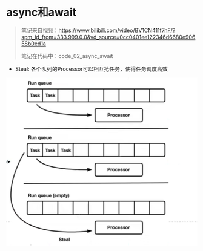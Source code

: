 # async和await

> 笔记来自视频：https://www.bilibili.com/video/BV1CN411f7nF/?spm_id_from=333.999.0.0&vd_source=0cc0401ee122346d6680e90658b0ed1a 
>
> 笔记在代码中：code_02_async_await

- Steal: 各个队列的Processor可以相互抢任务，使得任务调度高效

![QQ_1732207698238](./02.async和await/QQ_1732207698238.png)



























